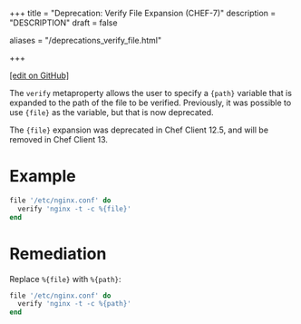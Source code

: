 +++
title = "Deprecation: Verify File Expansion (CHEF-7)"
description = "DESCRIPTION"
draft = false

aliases = "/deprecations_verify_file.html"


  
    
    
    
    
+++    

[\[edit on
GitHub\]](https://github.com/chef/chef-web-docs/blob/master/chef_master/source/deprecations_verify_file.rst)

<meta name="robots" content="noindex">

The `verify` metaproperty allows the user to specify a `{path}` variable
that is expanded to the path of the file to be verified. Previously, it
was possible to use `{file}` as the variable, but that is now
deprecated.

The `{file}` expansion was deprecated in Chef Client 12.5, and will be
removed in Chef Client 13.

Example
=======

``` ruby
file '/etc/nginx.conf' do
  verify 'nginx -t -c %{file}'
end
```

Remediation
===========

Replace `%{file}` with `%{path}`:

``` ruby
file '/etc/nginx.conf' do
  verify 'nginx -t -c %{path}'
end
```
